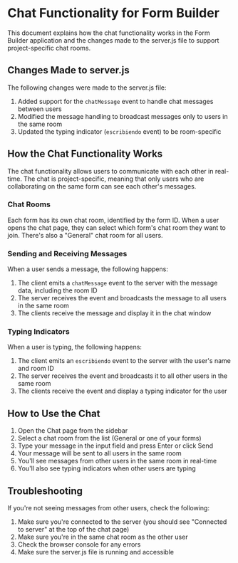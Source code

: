 # Chat Functionality for Form Builder

This document explains how the chat functionality works in the Form Builder application and the changes made to the server.js file to support project-specific chat rooms.

## Changes Made to server.js

The following changes were made to the server.js file:

1. Added support for the `chatMessage` event to handle chat messages between users
2. Modified the message handling to broadcast messages only to users in the same room
3. Updated the typing indicator (`escribiendo` event) to be room-specific

## How the Chat Functionality Works

The chat functionality allows users to communicate with each other in real-time. The chat is project-specific, meaning that only users who are collaborating on the same form can see each other's messages.

### Chat Rooms

Each form has its own chat room, identified by the form ID. When a user opens the chat page, they can select which form's chat room they want to join. There's also a "General" chat room for all users.

### Sending and Receiving Messages

When a user sends a message, the following happens:

1. The client emits a `chatMessage` event to the server with the message data, including the room ID
2. The server receives the event and broadcasts the message to all users in the same room
3. The clients receive the message and display it in the chat window

### Typing Indicators

When a user is typing, the following happens:

1. The client emits an `escribiendo` event to the server with the user's name and room ID
2. The server receives the event and broadcasts it to all other users in the same room
3. The clients receive the event and display a typing indicator for the user

## How to Use the Chat

1. Open the Chat page from the sidebar
2. Select a chat room from the list (General or one of your forms)
3. Type your message in the input field and press Enter or click Send
4. Your message will be sent to all users in the same room
5. You'll see messages from other users in the same room in real-time
6. You'll also see typing indicators when other users are typing

## Troubleshooting

If you're not seeing messages from other users, check the following:

1. Make sure you're connected to the server (you should see "Connected to server" at the top of the chat page)
2. Make sure you're in the same chat room as the other user
3. Check the browser console for any errors
4. Make sure the server.js file is running and accessible
